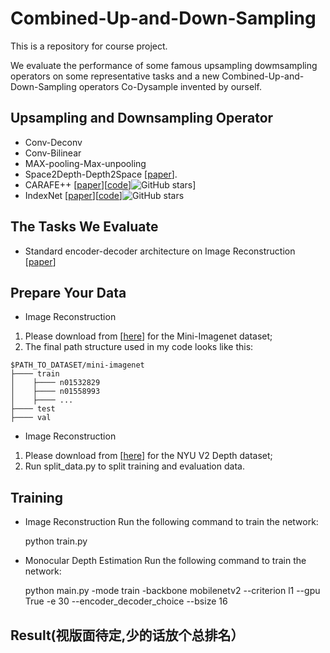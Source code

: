 # Combined-Up-and-Down-Sampling

This is a repository for course project.

We evaluate the performance of some famous upsampling dowmsampling operators on some representative tasks and a new Combined-Up-and-Down-Sampling operators Co-Dysample invented by ourself.



## Upsampling and Downsampling Operator
- Conv-Deconv
- Conv-Bilinear
- MAX-pooling-Max-unpooling
- Space2Depth-Depth2Space  [[paper](https://www.cv-foundation.org/openaccess/content_cvpr_2016/papers/Shi_Real-Time_Single_Image_CVPR_2016_paper.pdf)].
- CARAFE++ [[paper](https://arxiv.org/pdf/2012.04733.pdf)][[code](https://github.com/open-mmlab/mmdetection)]![GitHub stars](http://img.shields.io/github/stars/open-mmlab/mmdetection.svg?logo=github&label=Stars)]
- IndexNet [[paper](https://arxiv.org/pdf/1908.09895v2.pdf)][[code](https://github.com/poppinace/indexnet_matting)]![GitHub stars](http://img.shields.io/github/stars/poppinace/indexnet_matting.svg?logo=github&label=Stars)


## The Tasks We Evaluate
- Standard encoder-decoder architecture on Image Reconstruction [[paper](https://arxiv.org/pdf/1908.09895v2.pdf)]
  



## Prepare Your Data
- Image Reconstruction 
1. Please download from [[here](https://lyy.mpi-inf.mpg.de/mtl/download/Lmzjm9tX.html)] for the Mini-Imagenet dataset;
2. The final path structure used in my code looks like this:

````
$PATH_TO_DATASET/mini-imagenet
├──── train
│    ├──── n01532829
│    ├──── n01558993
│    ├──── ...
├──── test
├──── val
````
- Image Reconstruction 
1. Please download from [[here](http://horatio.cs.nyu.edu/mit/silberman/nyu_depth_v2/nyu_depth_v2_labeled.mat)] for the NYU V2 Depth dataset;
2. Run split_data.py to split training and evaluation data.


## Training
- Image Reconstruction
Run the following command to train the network:

    python train.py
- Monocular Depth Estimation
Run the following command to train the network:

    python main.py -mode train -backbone mobilenetv2 --criterion l1 --gpu True -e 30 --encoder_decoder_choice <your choice>  --bsize 16


    





## Result(视版面待定,少的话放个总排名）
